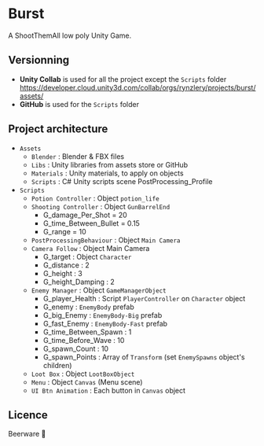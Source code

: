 # Burst
A ShootThemAll low poly Unity Game.
## Versionning
- **Unity Collab** is used for all the project except the `Scripts` folder
	https://developer.cloud.unity3d.com/collab/orgs/rynzlery/projects/burst/assets/
- **GitHub** is used for the `Scripts` folder
## Project architecture
- `Assets`
	- `Blender` : Blender & FBX files
	- `Libs` : Unity libraries from assets store or GitHub
	- `Materials` : Unity materials, to apply on objects
	- `Scripts` : C# Unity scripts
	scene
	PostProcessing_Profile
- `Scripts`
	- `Potion Controller` : Object `potion_life`
	- `Shooting Controller` : Object `GunBarrelEnd`
		- G_damage_Per_Shot = 20
		- G_time_Between_Bullet = 0.15
		- G_range = 10
	- `PostProcessingBehaviour` : Object `Main Camera`
	- `Camera Follow` : Object Main Camera
		- G_target : Object `Character`
		- G_distance : 2
		- G_height : 3
		- G_height_Damping : 2
	- `Enemy Manager` : Object `GameManagerObject`
		- G_player_Health : Script `PlayerController` on `Character` object
		- G_enemy : `EnemyBody` prefab
		- G_big_Enemy : `EnemyBody-Big` prefab
		- G_fast_Enemy : `EnemyBody-Fast` prefab
		- G_time_Between_Spawn : 1
		- G_time_Before_Wave : 10
		- G_spawn_Count : 10
		- G_spawn_Points : Array of `Transform` (set `EnemySpawns` object's children)
	- `Loot Box` : Object `LootBoxObject`
	- `Menu` : Object `Canvas` (Menu scene)
	- `UI Btn Animation` : Each button in `Canvas` object
		
## Licence
Beerware 🍺
